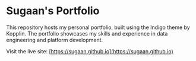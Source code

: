 # Sugaan's Portfolio

This repository hosts my personal portfolio, built using the Indigo theme by Kopplin. The portfolio showcases my skills and experience in data engineering and platform development.

Visit the live site: [https://sugaan.github.io](https://sugaan.github.io)
